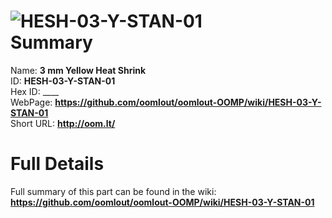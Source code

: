 
![HESH-03-Y-STAN-01](https://github.com/oomlout/oomlout-OOMP/blob/master/parts/HESH-03-Y-STAN-01/HESH-03-Y-STAN-01_420.jpg)   
Summary
=================
  
Name: __3 mm Yellow Heat Shrink__    
ID: __HESH-03-Y-STAN-01__   
Hex ID: ____   
WebPage: __https://github.com/oomlout/oomlout-OOMP/wiki/HESH-03-Y-STAN-01__   
Short URL: __http://oom.lt/__   

Full Details
==========================
Full summary of this part can be found in the wiki:   
__https://github.com/oomlout/oomlout-OOMP/wiki/HESH-03-Y-STAN-01__    


